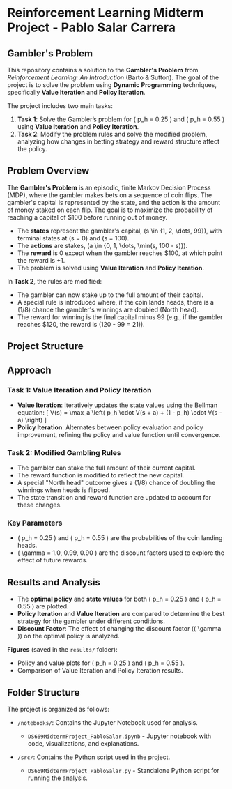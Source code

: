 # Reinforcement Learning Midterm Project - Pablo Salar Carrera
## Gambler's Problem
This repository contains a solution to the **Gambler's Problem** from *Reinforcement Learning: An Introduction* (Barto & Sutton). The goal of the project is to solve the problem using **Dynamic Programming** techniques, specifically **Value Iteration** and **Policy Iteration**.

The project includes two main tasks:
1. **Task 1**: Solve the Gambler’s problem for \( p_h = 0.25 \) and \( p_h = 0.55 \) using **Value Iteration** and **Policy Iteration**.
2. **Task 2**: Modify the problem rules and solve the modified problem, analyzing how changes in betting strategy and reward structure affect the policy.

## Problem Overview

The **Gambler's Problem** is an episodic, finite Markov Decision Process (MDP), where the gambler makes bets on a sequence of coin flips. The gambler's capital is represented by the state, and the action is the amount of money staked on each flip. The goal is to maximize the probability of reaching a capital of $100 before running out of money.

- The **states** represent the gambler's capital, \(s \in \{1, 2, \dots, 99\}\), with terminal states at \(s = 0\) and \(s = 100\).
- The **actions** are stakes, \(a \in \{0, 1, \dots, \min(s, 100 - s)\}\).
- The **reward** is 0 except when the gambler reaches $100, at which point the reward is +1.
- The problem is solved using **Value Iteration** and **Policy Iteration**.

In **Task 2**, the rules are modified:
- The gambler can now stake up to the full amount of their capital.
- A special rule is introduced where, if the coin lands heads, there is a \(1/8\) chance the gambler's winnings are doubled (North head).
- The reward for winning is the final capital minus 99 (e.g., if the gambler reaches $120, the reward is \(120 - 99 = 21\)).

## Project Structure

## Approach

### Task 1: Value Iteration and Policy Iteration

- **Value Iteration**: Iteratively updates the state values using the Bellman equation:
  \[
  V(s) = \max_a \left( p_h \cdot V(s + a) + (1 - p_h) \cdot V(s - a) \right)
  \]
- **Policy Iteration**: Alternates between policy evaluation and policy improvement, refining the policy and value function until convergence.

### Task 2: Modified Gambling Rules

- The gambler can stake the full amount of their current capital.
- The reward function is modified to reflect the new capital.
- A special "North head" outcome gives a \(1/8\) chance of doubling the winnings when heads is flipped.
- The state transition and reward function are updated to account for these changes.

### Key Parameters

- \( p_h = 0.25 \) and \( p_h = 0.55 \) are the probabilities of the coin landing heads.
- \( \gamma = 1.0, 0.99, 0.90 \) are the discount factors used to explore the effect of future rewards.

## Results and Analysis

- The **optimal policy** and **state values** for both \( p_h = 0.25 \) and \( p_h = 0.55 \) are plotted.
- **Policy Iteration** and **Value Iteration** are compared to determine the best strategy for the gambler under different conditions.
- **Discount Factor**: The effect of changing the discount factor (\( \gamma \)) on the optimal policy is analyzed.

**Figures** (saved in the `results/` folder):
- Policy and value plots for \( p_h = 0.25 \) and \( p_h = 0.55 \).
- Comparison of Value Iteration and Policy Iteration results.

## Folder Structure

The project is organized as follows:
- `/notebooks/`: Contains the Jupyter Notebook used for analysis.
  - `DS669MidtermProject_PabloSalar.ipynb` - Jupyter notebook with code, visualizations, and explanations.

- `/src/`: Contains the Python script used in the project.
  - `DS669MidtermProject_PabloSalar.py` - Standalone Python script for running the analysis.


